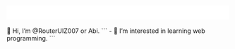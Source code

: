 <p align="center">
  <a href="https://laravel.com" target="_blank">
    <img src="img.svg" width="1000">
  </a>
</p>
👋 Hi, I’m @RouterUIZ007 or Abi.
```
- 👀 I’m interested in learning web programming.
```
